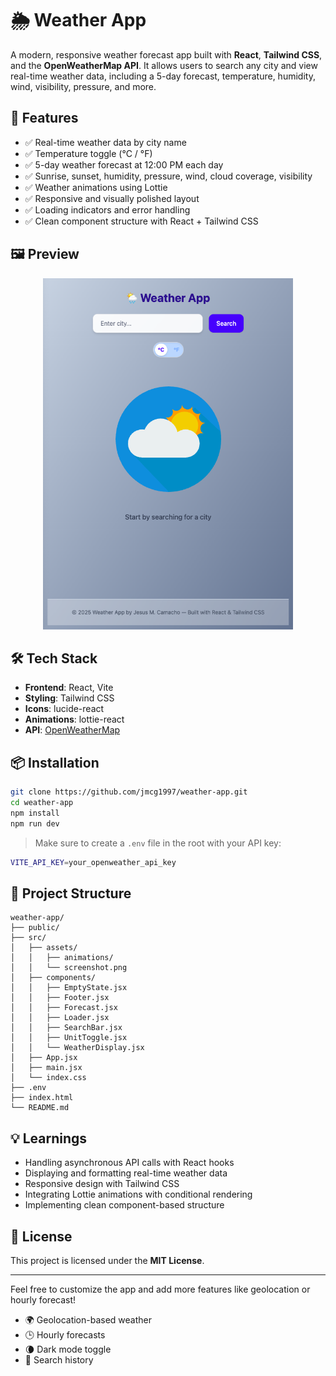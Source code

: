 # 🌦️ Weather App

A modern, responsive weather forecast app built with **React**, **Tailwind CSS**, and the **OpenWeatherMap API**. It allows users to search any city and view real-time weather data, including a 5-day forecast, temperature, humidity, wind, visibility, pressure, and more.

## 🚀 Features

- ✅ Real-time weather data by city name
- ✅ Temperature toggle (°C / °F)
- ✅ 5-day weather forecast at 12:00 PM each day
- ✅ Sunrise, sunset, humidity, pressure, wind, cloud coverage, visibility
- ✅ Weather animations using Lottie
- ✅ Responsive and visually polished layout
- ✅ Loading indicators and error handling
- ✅ Clean component structure with React + Tailwind CSS

## 🖼️ Preview

<p align="center">
<img src="src/assets/screenshot.png" alt="App Screenshot" width="400"/>
</p>

## 🛠️ Tech Stack

- **Frontend**: React, Vite
- **Styling**: Tailwind CSS
- **Icons**: lucide-react
- **Animations**: lottie-react
- **API**: [OpenWeatherMap](https://openweathermap.org/)

## 📦 Installation

```bash
git clone https://github.com/jmcg1997/weather-app.git
cd weather-app
npm install
npm run dev
```

> Make sure to create a `.env` file in the root with your API key:
```bash
VITE_API_KEY=your_openweather_api_key
```

## 📁 Project Structure

```
weather-app/
├── public/
├── src/
│   ├── assets/
│   │   ├── animations/
│   │   └── screenshot.png
│   ├── components/
│   │   ├── EmptyState.jsx
│   │   ├── Footer.jsx
│   │   ├── Forecast.jsx
│   │   ├── Loader.jsx
│   │   ├── SearchBar.jsx
│   │   ├── UnitToggle.jsx
│   │   └── WeatherDisplay.jsx
│   ├── App.jsx
│   ├── main.jsx
│   └── index.css
├── .env
├── index.html
└── README.md

```

## 💡 Learnings

- Handling asynchronous API calls with React hooks
- Displaying and formatting real-time weather data
- Responsive design with Tailwind CSS
- Integrating Lottie animations with conditional rendering
- Implementing clean component-based structure

## 📄 License

This project is licensed under the **MIT License**.

---

Feel free to customize the app and add more features like geolocation or hourly forecast!
- 🌍 Geolocation-based weather
- 🕒 Hourly forecasts
- 🌘 Dark mode toggle
- 🔄 Search history